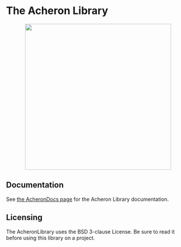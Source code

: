 # The Acheron Library

<p align="center">
  <img align="middle" src="https://raw.githubusercontent.com/Gondolindrim/acheronLibrary/master/graphics/acheronLong.png"  width="400"> 
</p>

## Documentation

See [the AcheronDocs page](http://acheronproject.com/acheronLib/introduction.html) for the Acheron Library documentation.

## Licensing

The AcheronLibrary uses the BSD 3-clause License. Be sure to read it before using this library on a project.
